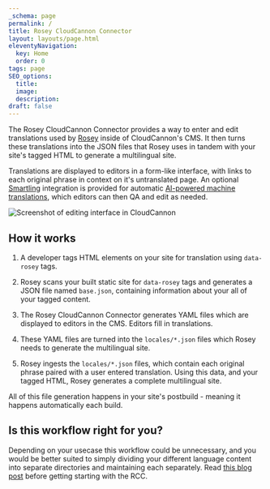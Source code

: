 ```yaml
---
_schema: page
permalink: /
title: Rosey CloudCannon Connector
layout: layouts/page.html
eleventyNavigation:
  key: Home
  order: 0
tags: page
SEO_options:
  title:
  image:
  description:
draft: false
---
```


The Rosey CloudCannon Connector provides a way to enter and edit translations used by [Rosey](https://rosey.app/) inside of CloudCannon's CMS. It then turns these translations into the JSON files that Rosey uses in tandem with your site's tagged HTML to generate a multilingual site. 


Translations are displayed to editors in a form-like interface, with links to each original phrase in context on it's untranslated page. An optional [Smartling](https://www.smartling.com/) integration is provided for automatic [AI-powered machine translations](https://www.smartling.com/software/smartling-translate/), which editors can then QA and edit as needed.


![Screenshot of editing interface in CloudCannon](/assets/images/screenshot-editing.png)


## How it works

1. A developer tags HTML elements on your site for translation using `data-rosey` tags.

2. Rosey scans your built static site for `data-rosey` tags and generates a JSON file named `base.json`, containing information about your all of your tagged content.

3. The Rosey CloudCannon Connector generates YAML files which are displayed to editors in the CMS. Editors fill in translations.

4. These YAML files are turned into the `locales/*.json` files which Rosey needs to generate the multilingual site.

3. Rosey ingests the `locales/*.json` files, which contain each original phrase paired with a user entered translation. Using this data, and your tagged HTML, Rosey generates a complete multilingual site.


All of this file generation happens in your site's postbuild - meaning it happens automatically each build.


## Is this workflow right for you?


Depending on your usecase this workflow could be unnecessary, and you would be better suited to simply dividing your different language content into separate directories and maintaining each separately. Read [this blog post](https://cloudcannon.com/blog/managing-multilingual-content-in-cloudcannon/) before getting starting with the RCC. 
